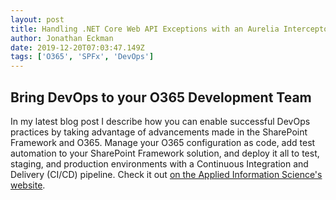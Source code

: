 ```yaml
---
layout: post
title: Handling .NET Core Web API Exceptions with an Aurelia Interceptor
author: Jonathan Eckman
date: 2019-12-20T07:03:47.149Z
tags: ['O365', 'SPFx', 'DevOps']
---
```


## Bring DevOps to your O365 Development Team
In my latest blog post I describe how you can enable successful DevOps practices by taking advantage of advancements made in the SharePoint Framework and O365. Manage your O365 configuration as code, add test automation to your SharePoint Framework solution, and deploy it all to test, staging, and production environments with a Continuous Integration and Delivery (CI/CD) pipeline. Check it out [on the Applied Information Science's website](https://www.appliedis.com/advancements-in-sharepoint-framework-and-devops-for-office-365/). 